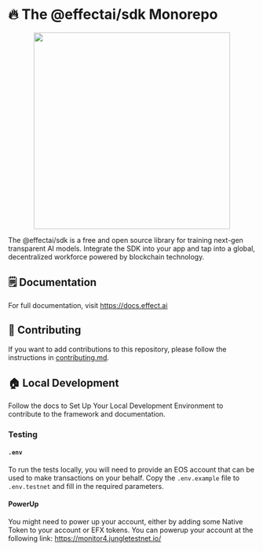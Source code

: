 # 🔥 The @effectai/sdk Monorepo

<p align="center"><img src="https://effect.network/img/logo/logo.png" width="400px"></p>

The @effectai/sdk is a free and open source library for training next-gen transparent AI models. Integrate the SDK into your app and tap into a global, decentralized workforce powered by blockchain technology.

## 🗒️ Documentation
For full documentation, visit https://docs.effect.ai

## 🙋 Contributing
If you want to add contributions to this repository, please follow the instructions in [contributing.md](CONTRIBUTING.md).

## 🏠 Local Development
Follow the docs to Set Up Your Local Development Environment to contribute to the framework and documentation. 

### Testing

#### `.env`

To run the tests locally, you will need to provide an EOS account that can be used to make transactions on your behalf.
Copy the `.env.example` file to `.env.testnet` and fill in the required parameters.

#### PowerUp

You might need to power up your account, either by adding some Native Token to your account or EFX tokens.
You can powerup your account at the following link: https://monitor4.jungletestnet.io/


